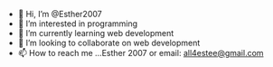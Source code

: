 - 👋 Hi, I’m @Esther2007
- 👀 I’m interested in programming
- 🌱 I’m currently learning web development
- 💞️ I’m looking to collaborate on web development
- 📫 How to reach me ...Esther 2007  or email: all4estee@gmail.com

<!---
Esther2007/Esther2007 is a ✨ special ✨ repository because its `README.md` (this file) appears on your GitHub profile.
You can click the Preview link to take a look at your changes.
--->
